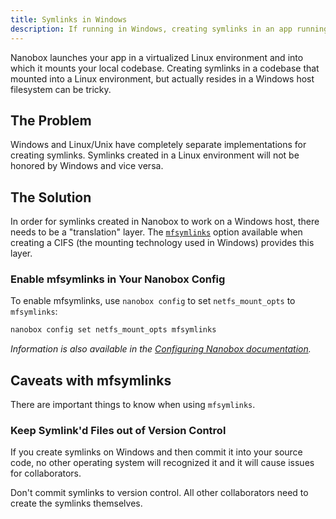 ```yaml
---
title: Symlinks in Windows
description: If running in Windows, creating symlinks in an app running in Nanobox is made possible through the 'mfsymlinks' option.
---
```


Nanobox launches your app in a virtualized Linux environment and into which it mounts your local codebase. Creating symlinks in a codebase that mounted into a Linux environment, but actually resides in a Windows host filesystem can be tricky.

## The Problem
Windows and Linux/Unix have completely separate implementations for creating symlinks. Symlinks created in a Linux environment will not be honored by Windows and vice versa.

## The Solution
In order for symlinks created in Nanobox to work on a Windows host, there needs to be a "translation" layer. The <a href="http://git.kernel.org/cgit/linux/kernel/git/torvalds/linux.git/commit/?id=736a33205969c16f81d747db14ff4c0f133609a6" target="\_blank"><code>mfsymlinks</code></a> option available when creating a CIFS (the mounting technology used in Windows) provides this layer.

### Enable mfsymlinks in Your Nanobox Config
To enable mfsymlinks, use `nanobox config` to set `netfs_mount_opts` to `mfsymlinks`:

```bash
nanobox config set netfs_mount_opts mfsymlinks
```

*Information is also available in the [Configuring Nanobox documentation](/local-config/configure-nanobox/#netfs-mount-options).*

## Caveats with mfsymlinks
There are important things to know when using `mfsymlinks`.

### Keep Symlink'd Files out of Version Control
If you create symlinks on Windows and then commit it into your source code, no other operating system will recognized it and it will cause issues for collaborators.

Don't commit symlinks to version control. All other collaborators need to create the symlinks themselves.
